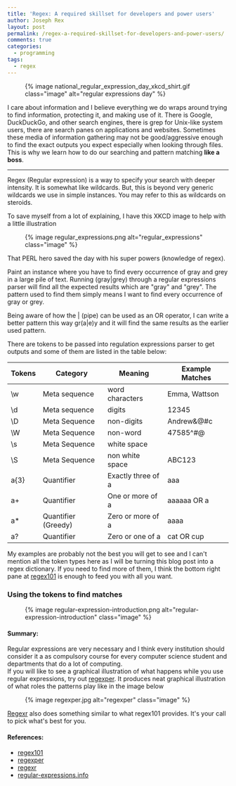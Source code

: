 ```yaml
---
title: 'Regex: A required skillset for developers and power users'
author: Joseph Rex
layout: post
permalink: /regex-a-required-skillset-for-developers-and-power-users/
comments: true
categories:
  - programming
tags:
  - regex
---
```

<figure>
{% image national_regular_expression_day_xkcd_shirt.gif class="image" alt="regular expressions day" %}
</figure>

I care about information and I believe everything we do wraps around trying to find information, protecting it, and making use of it. There is Google, DuckDuckGo, and other search engines, there is grep for Unix-like system users, there are search panes on applications and websites. Sometimes these media of information gathering may not be good/aggressive enough to find the exact outputs you expect especially when looking through files. This is why we learn how to do our searching and pattern matching **like a boss**.
<!--more-->
<hr>

Regex (Regular expression) is a way to specify your search with deeper intensity. It is somewhat like wildcards. But, this is beyond very generic wildcards we use in simple instances. You may refer to this as wildcards on steroids.

To save myself from a lot of explaining, I have this XKCD image to help with a little illustration

<figure>
{% image regular_expressions.png alt="regular_expressions" class="image" %}
</figure>

That PERL hero saved the day with his super powers (knowledge of regex).

Paint an instance where you have to find every occurrence of gray and grey in a large pile of text. Running (gray\|grey) through a regular expressions parser will find all the expected results which are "gray" and "grey". The pattern used to find them simply means I want to find every occurrence of gray or grey.

Being aware of how the \| (pipe) can be used as an OR operator, I can write a better pattern this way gr(a\|e)y and it will find the same results as the earlier used pattern.

There are tokens to be passed into regulation expressions parser to get outputs and some of them are listed in the table below:

| Tokens | Category            | Meaning            | Example Matches |
| ------ | ------------------- | ------------------ | --------------- |
| \w     | Meta sequence       | word characters    | Emma, Wattson   |
| \d     | Meta sequence       | digits             | 12345           |
| \D     | Meta Sequence       | non-digits         | Andrew&@#c      |
| \W     | Meta Sequence       | non-word           | 47585^#@        |
| \s     | Meta Sequence       | white space        |                 |
| \S     | Meta Sequence       | non white space    | ABC123          |
| a{3}   | Quantifier          | Exactly three of a | aaa             |
| a+     | Quantifier          | One or more of a   | aaaaaa OR a     |
| a*     | Quantifier (Greedy) | Zero or more of a  | aaaa            |
| a?     | Quantifier          | Zero or one of a   | cat OR cup      |

My examples are probably not the best you will get to see and I can't mention all the token types here as I will be turning this blog post into a regex dictionary. If you need to find more of them, I think the bottom right pane at [regex101][1] is enough to feed you with all you want.

### Using the tokens to find matches

<figure>
{% image regular-expression-introduction.png alt="regular-expression-introduction" class="image" %}
</figure>

#### Summary:

Regular expressions are very necessary and I think every institution should consider it a as compulsory course for every computer science student and departments that do a lot of computing.  
If you will like to see a graphical illustration of what happens while you use regular expressions, try out [regexper][2]. It produces neat graphical illustration of what roles the patterns play like in the image below

<figure>
{% image regexper.jpg alt="regexper" class="image" %}
</figure>

[Regexr][3] also does something similar to what regex101 provides. It's your call to pick what's best for you.

#### References:

  * [regex101][1]
  * [regexper][2]
  * [regexr][3]
  * [regular-expressions.info][4]

 [1]: http://regex101.com "Regex101"
 [2]: http://www.regexper.com/
 [3]: http://www.regexr.com/
 [4]: http://www.regular-expressions.info/
